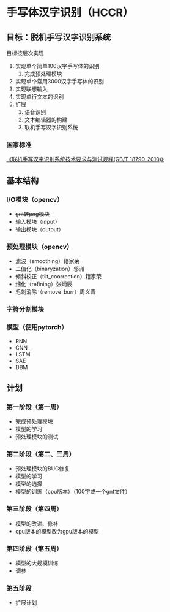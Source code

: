 #  手写体汉字识别（HCCR）

## 目标：脱机手写汉字识别系统

目标按层次实现

1. 实现单个简单100汉字手写体的识别
   1. 完成预处理模块
2. 实现单个常用3000汉字手写体的识别
3. 实现联想输入
4. 实现单行文本的识别
5. 扩展
   1. 语音识别
   2. 文本编辑器的构建
   3. 联机手写汉字识别系统

### 国家标准

 [《联机手写汉字识别系统技术要求与测试规程(GB/T 18790-2010)》]( https://blog.csdn.net/m0_37657841/article/details/88672119 )

## 基本结构

### I/O模块（opencv）

- ~~gnt转png模块~~
- 输入模块（input）
- 输出模块（output）

### 预处理模块（opencv）

- 滤波（smoothing）籍家荣
- 二值化（binaryzation）邬洲
- 倾斜校正（tilt_coorrection）籍家荣
- 细化（refining）张炳辰
- 毛刺消除（remove_burr）周义青

### 字符分割模块

### 模型（使用pytorch）

- RNN
- CNN
- LSTM
- SAE
- DBM

## 计划

### 第一阶段（第一周）

- 完成预处理模块
- 模型的学习
- 预处理模块的测试

### 第二阶段（第二、三周）

- 预处理模块的BUG修复
- 模型的学习
- 模型的选择
- 模型的训练（cpu版本）（100字或一个gnt文件）

### 第三阶段（第四周）

- 模型的改进、修补
- cpu版本的模型改为gpu版本的模型

### 第四阶段（第五周）

- 模型的大规模训练
- 调参

### 第五阶段

- 扩展计划